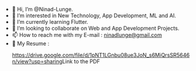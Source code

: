 - 👋 Hi, I’m @Ninad-Lunge.
- 👀 I’m interested in New Technology, App Development, ML and AI.
- 🌱 I’m currently learning Flutter.
- 💞️ I’m looking to collaborate on Web and App Development Projects.
- 📫 How to reach me with my E-mail : ninadlunge@gmail.com
- 📑 My Resume : <p><a>https://drive.google.com/file/d/1pNT1LGnbu08ue3JoN_s6MiQrsSR5646n/view?usp=sharing<a>Link to the PDF<p>

<!---
Ninad-Lunge/Ninad-Lunge is a ✨ special ✨ repository because its `README.md` (this file) appears on your GitHub profile.
You can click the Preview link to take a look at your changes.
--->

